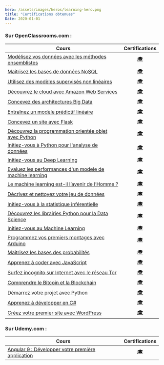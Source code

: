 ```yaml
---
hero: /assets/images/heros/learning-hero.png
title: "Certifications obtenues"
Date: 2020-01-01
---
```


### Sur OpenClassrooms.com :

| Cours | Certifications |
|-------|:--------------:|
|[Modélisez vos données avec les méthodes ensemblistes](https://openclassrooms.com/fr/courses/4470521/) | <a href="https://openclassrooms.com/fr/course-certificates/7043169903" class="btn btn-outline-info" target="_blank"><span>🎓</span></a> | 
| [Maîtrisez les bases de données NoSQL](https://openclassrooms.com/fr/courses/4470521/) | <a href="https://openclassrooms.com/fr/course-certificates/2107640965" class="btn btn-outline-info" target="_blank"><span>🎓</span></a> |
| [Utilisez des modèles supervisés non linéaires](https://openclassrooms.com/fr/courses/4470406/) | <a href="https://openclassrooms.com/fr/course-certificates/7560437877" class="btn btn-outline-info" target="_blank"><span>🎓</span></a> |
| [Découvrez le cloud avec Amazon Web Services](https://openclassrooms.com/fr/courses/4810836/) | <a href="https://openclassrooms.com/fr/course-certificates/9075698488" class="btn btn-outline-info" target="_blank"><span>🎓</span></a> |
| [Concevez des architectures Big Data](https://openclassrooms.com/fr/courses/4467491/) | <a href="https://openclassrooms.com/fr/course-certificates/8473315465" class="btn btn-outline-info" target="_blank"><span>🎓</span></a> |
| [Entraînez un modèle prédictif linéaire](https://openclassrooms.com/fr/courses/4444646/) | <a href="https://openclassrooms.com/fr/course-certificates/5101708056" class="btn btn-outline-info" target="_blank"><span>🎓</span></a> |
| [Concevez un site avec Flask](https://openclassrooms.com/fr/courses/4425066/) | <a href="https://openclassrooms.com/fr/course-certificates/9474283040" class="btn btn-outline-info" target="_blank"><span>🎓</span></a> |
| [Découvrez la programmation orientée objet avec Python](https://openclassrooms.com/fr/courses/4302126/) | <a href="https://openclassrooms.com/fr/course-certificates/4155517556" class="btn btn-outline-info" target="_blank"><span>🎓</span></a> |
| [Initiez-vous à Python pour l'analyse de données](https://openclassrooms.com/fr/courses/6204541/) | <a href="https://openclassrooms.com/fr/course-certificates/1679878163" class="btn btn-outline-info" target="_blank"><span>🎓</span></a> |
| [Initiez-vous au Deep Learning](https://openclassrooms.com/fr/courses/5801891/) | <a href="https://openclassrooms.com/fr/course-certificates/1044317341" class="btn btn-outline-info" target="_blank"><span>🎓</span></a> |
| [Evaluez les performances d'un modele de machine learning](https://openclassrooms.com/fr/courses/4297211/) | <a href="https://openclassrooms.com/fr/course-certificates/6585817025" class="btn btn-outline-info" target="_blank"><span>🎓</span></a> |
| [Le machine learning est-il l’avenir de l’Homme ?](https://openclassrooms.com/fr/courses/3656141/) | <a href="https://openclassrooms.com/fr/course-certificates/3479736577" class="btn btn-outline-info" target="_blank"><span>🎓</span></a> |
| [Décrivez et nettoyez votre jeu de données](https://openclassrooms.com/fr/courses/4525266/) | <a href="https://openclassrooms.com/fr/course-certificates/5035331406" class="btn btn-outline-info" target="_blank"><span>🎓</span></a> |
| [Initiez-vous à la statistique inférentielle](https://openclassrooms.com/fr/courses/4525306/) | <a href="https://openclassrooms.com/fr/course-certificates/8645215679" class="btn btn-outline-info" target="_blank"><span>🎓</span></a> |
| [Découvrez les librairies Python pour la Data Science](https://openclassrooms.com/fr/courses/4452741/) | <a href="https://openclassrooms.com/fr/course-certificates/4342635896" class="btn btn-outline-info" target="_blank"><span>🎓</span></a> |
| [Initiez-vous au Machine Learning](https://openclassrooms.com/fr/courses/4011851/) | <a href="https://openclassrooms.com/fr/course-certificates/7138000990" class="btn btn-outline-info" target="_blank"><span>🎓</span></a> |
| [Programmez vos premiers montages avec Arduino](https://openclassrooms.com/fr/courses/2778161/) | <a href="https://openclassrooms.com/fr/course-certificates/6391392045" class="btn btn-outline-info" target="_blank"><span>🎓</span></a> |
| [Maîtrisez les bases des probabilités](https://openclassrooms.com/fr/courses/4525296/) | <a href="https://openclassrooms.com/fr/course-certificates/7841029612" class="btn btn-outline-info" target="_blank"><span>🎓</span></a> |
| [Apprenez à coder avec JavaScript](https://openclassrooms.com/fr/courses/2984401/) | <a href="https://openclassrooms.com/fr/course-certificates/2497502442" class="btn btn-outline-info" target="_blank"><span>🎓</span></a> |
| [Surfez incognito sur Internet avec le réseau Tor](https://openclassrooms.com/fr/courses/2939276/) | <a href="https://openclassrooms.com/fr/course-certificates/4370917164" class="btn btn-outline-info" target="_blank"><span>🎓</span></a> |
| [Comprendre le Bitcoin et la Blockchain](https://openclassrooms.com/fr/courses/3925766/) | <a href="https://openclassrooms.com/fr/course-certificates/6669562199" class="btn btn-outline-info" target="_blank"><span>🎓</span></a> |
| [Démarrez votre projet avec Python](https://openclassrooms.com/fr/courses/4262331/) | <a href="https://openclassrooms.com/fr/course-certificates/3728925958" class="btn btn-outline-info" target="_blank"><span>🎓</span></a> |
| [Apprenez à développer en C#](https://openclassrooms.com/fr/courses/1526901/) | <a href="https://openclassrooms.com/fr/course-certificates/1179733221" class="btn btn-outline-info" target="_blank"><span>🎓</span></a>|
| [Créez votre premier site avec WordPress](https://openclassrooms.com/fr/courses/2622436/) | <a href="https://openclassrooms.com/fr/course-certificates/5427990416" class="btn btn-outline-info" target="_blank"><span>🎓</span></a> |

### Sur Udemy.com : 

| Cours | Certifications |
| ----- | :------------: |
| [Angular 9 : Développer votre première application](https://www.udemy.com/course/angular-developper-tutoriel-application-typescript/) | <a href="https://www.udemy.com/certificate/UC-b4f582fd-6b3f-4eed-b341-de9ed2d8db2b/" class="btn btn-outline-info" target="_blank"><span>🎓</span></a> |


